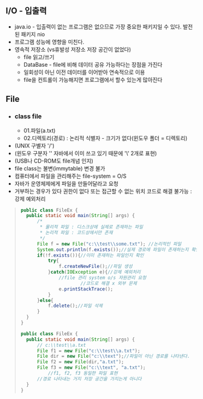 
## I/O - 입출력
* java.io - 입출력이 없는 프로그램은 없으므로 가장 중요한 패키지일 수 있다. 발전된 패키지 nio
* 프로그램 성능에 영향을 미친다.
* 영속적 저장소 (vs휴발성 저장소 저장 공간이 없었다)
    * file 읽고/쓰기
    * DataBase - file에 비해 데이터 공유 가능하다는 장점을 가진다
    * 일회성이 아닌 이전 데이터를 이어받아 연속적으로 이용
    * file을 컨트롤이 가능해지면 프로그램에서 할수 있는게 많아진다
## File
* ### class file
    * 01.파일(a.txt)
    * 02.디렉토리(경로) : 논리적 식별자 - 크기가 없다(윈도우 폴더 = 디렉토리)
* (UNIX 구별자 '/') 
* (윈도우 구분자 '\' 자바에서 이미 쓰고 있기 때문에 '\\' 2개로 표현)
* (USB나 CD-ROM도 file개념 인지)
* file class는 불변(immytable) 변경 불가
* 컴퓨터에서 파일을 관리해주는 file-system = O/S
* 자바가 운영체제에게 파일을 만들어달라고 요청 
* 거부하는 경우가 있다 권한이 없다 또는 접근할 수 없는 위치 코드로 해결 불가능 : 강제 예외처리
>```java
>public class FileEx {
>	public static void main(String[] args) {
>		/*
>		 * 물리적 파일 : 디스크상에 실제로 존재하는 파일
>		 * 논리적 파일 : 코드상에서만 존재
>		 */
>		File f = new File("c:\\test\\some.txt"); //논리적인 파일
>		System.out.println(f.exists());//실제 경로에 파일이 존재하는지 확인
>		if(!f.exists()){//이미 존재하는 파일인지 확인
>			try{
>				f.createNewFile();//파일 생성
>			}catch(IOException e){//강제 예외처리
>				//file 관리 system o/s 자원관리 요청
>           			//코드로 해결 x 외부 문제
>				e.printStackTrace();
>			}
>		}else{
>			f.delete();//파일 삭제
>		}
>	}
>}
>```
>```java
>public class FileEx {
>	public static void main(String[] args) {
>		// c:\\test\\a.txt
>		File f1 = new File("c:\\test\\a.txt");
>		File dir = new File("c:\\text");//파일이 아닌 경로를 나타낸다.
>		File f2 = new File(dir,"a.txt");
>		File f3 = new File("c:\\text", "a.txt");
>     		//f1, f2, f3 동일한 파일 표현
>		//경로 나타내는 거지 저장 공간을 가지는게 아니다
>	}
>}
>```
